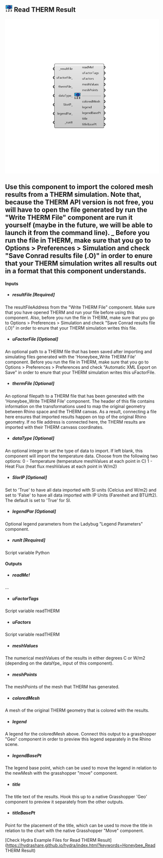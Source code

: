 ## ![](../../images/icons/Read_THERM_Result.png) Read THERM Result

![](../../images/components/Read_THERM_Result.png)

Use this component to import the colored mesh results from a THERM simulation.  Note that, because the THERM API version is not free, you will have to open the file generated by run the "Write THERM File" component are run it yourself (maybe in the future, we will be able to launch it from the command line).
 _
 Before you run the file in THERM, make sure that you go to Options > Preferences > Simulation and check "Save Conrad results file (.O)" in order to enure that your THERM simulation writes all results out in a format that this component understands.
 -
 

#### Inputs
* ##### resultFile [Required]
The resultFileAddress from the "Write THERM File" component.  Make sure that you have opened THERM and run your file before using this component. Also, before you run the file in THERM, make sure that you go to Options > Preferences > Simulation and check "Save Conrad results file (.O)" in order to enure that your THERM simulation writes this file.
* ##### uFactorFile [Optional]
An optional path to a THERM file that has been saved after importing and simulating files generated with the 'Honeybee_Write THERM File' component. Before you run the file in THERM, make sure that you go to Options > Preferences > Preferences and check "Automatic XML Export on Save" in order to enure that your THERM simulation writes this uFactorFile.
* ##### thermFile [Optional]
An optional filepath to a THERM file that has been generated with the 'Honeybee_Write THERM File' component.  The header of this file contains information on the transformations used to map the original geometry between Rhino space and the THERM canvas.  As a result, connecting a file here ensures that imported results happen on top of the original Rhino geometry.  If no file address is connected here, the THERM results are imported with their THERM canvass coordinates.
* ##### dataType [Optional]
An optional integer to set the type of data to import.  If left blank, this component will import the temperature data.  Choose from the following two options:
 0 - Temperature (temperature meshValues at each point in C)
 1 - Heat Flux (heat flux meshValues at each point in W/m2)
* ##### SIorIP [Optional]
Set to 'True' to have all data imported with SI units (Celcius and W/m2) and set to 'False' to have all data imported with IP Units (Farenheit and BTU/ft2).  The default is set to 'True' for SI.
* ##### legendPar [Optional]
Optional legend parameters from the Ladybug "Legend Parameters" component.
* ##### runIt [Required]
Script variable Python

#### Outputs
* ##### readMe!
...
* ##### uFactorTags
Script variable readTHERM
* ##### uFactors
Script variable readTHERM
* ##### meshValues
The numerical meshValues of the results in either degrees C or W/m2 (depending on the dataYpe_ input of this component).
* ##### meshPoints
The meshPoints of the mesh that THERM has generated.
* ##### coloredMesh
A mesh of the original THERM geometry that is colored with the results.
* ##### legend
A legend for the coloredMesh above. Connect this output to a grasshopper "Geo" component in order to preview this legend separately in the Rhino scene.  
* ##### legendBasePt
The legend base point, which can be used to move the legend in relation to the newMesh with the grasshopper "move" component.
* ##### title
The title text of the results.  Hook this up to a native Grasshopper 'Geo' component to preview it separately from the other outputs.
* ##### titleBasePt
Point for the placement of the title, which can be used to move the title in relation to the chart with the native Grasshopper "Move" component.


[Check Hydra Example Files for Read THERM Result](https://hydrashare.github.io/hydra/index.html?keywords=Honeybee_Read THERM Result)